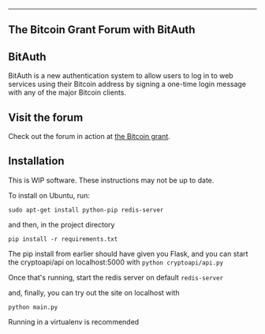 ------------------------------------
The Bitcoin Grant Forum with BitAuth
------------------------------------


BitAuth
-------

BitAuth is a new authentication system to allow users to log in to web
services using their Bitcoin address by signing a one-time login message
with any of the major Bitcoin clients.


Visit the forum
---------------

Check out the forum in action at [the Bitcoin grant](http://forums.bitcoingrant.com).

Installation
------------

This is WIP software. These instructions may not be up to date.

To install on Ubuntu, run:

`sudo apt-get install python-pip redis-server`

and then, in the project directory

`pip install -r requirements.txt`

The pip install from earlier should have given you Flask, and you can start the
cryptoapi/api on localhost:5000 with `python cryptoapi/api.py`

Once that's running, start the redis server on default `redis-server`

and, finally, you can try out the site on localhost with

`python main.py`

Running in a virtualenv is recommended
